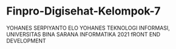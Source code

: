 # Finpro-Digisehat-Kelompok-7

YOHANES SERPIYANTO ELO
YOHANES
TEKNOLOGI INFORMASI, UNIVERSITAS BINA SARANA INFORMATIKA 2021
fRONT END DEVELOPMENT

